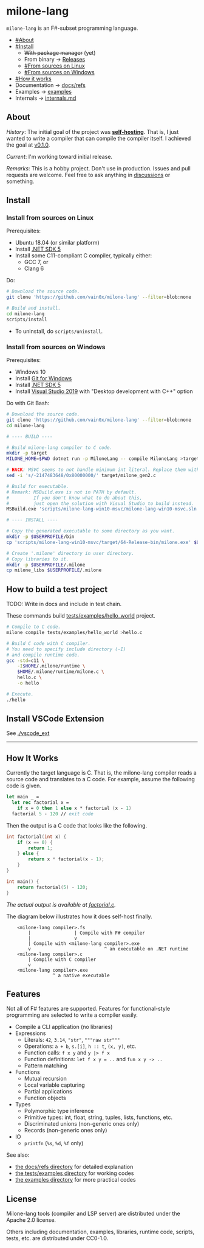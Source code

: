 # milone-lang

`milone-lang` is an F#-subset programming language.

- [#About](#about)
- [#Install](#install)
    - ~~With package manager~~ (yet)
    - From binary -> [Releases](https://github.com/vain0x/milone-lang/releases)
    - [#From sources on Linux](#install-from-sources-on-linux)
    - [#From sources on Windows](#install-from-sources-on-windows)
- [#How it works](#how-it-works)
- Documentation -> [docs/refs](docs/refs)
- Examples -> [examples](examples)
- Internals -> [internals.md](internals.md)

## About

*History*:
The initial goal of the project was **[self-hosting](https://en.wikipedia.org/wiki/Self-hosting)**.
That is, I just wanted to write a compiler that can compile the compiler itself.
I achieved the goal at [v0.1.0](https://github.com/vain0x/milone-lang/tree/v0.1.0).

*Current*:
I'm working toward initial release.

*Remarks*:
This is a hobby project.
Don't use in production.
Issues and pull requests are welcome.
Feel free to ask anything in [discussions](https://github.com/vain0x/milone-lang/discussions/4) or something.

## Install

### Install from sources on Linux

Prerequisites:

- Ubuntu 18.04 (or similar platform)
- Install [.NET SDK 5](https://dotnet.microsoft.com/download/dotnet/5.0)
- Install some C11-compliant C compiler, typically either:
    - GCC 7, or
    - Clang 6

Do:

```sh
# Download the source code.
git clone 'https://github.com/vain0x/milone-lang' --filter=blob:none

# Build and install.
cd milone-lang
scripts/install
```

- To uninstall, do `scripts/uninstall`.

### Install from sources on Windows

Prerequisites:

- Windows 10
- Install [Git for Windows](https://gitforwindows.org/)
- Install [.NET SDK 5](https://dotnet.microsoft.com/download/dotnet/5.0)
- Install [Visual Studio 2019](https://visualstudio.microsoft.com/ja/downloads/) with "Desktop development with C++" option

Do with Git Bash:

```sh
# Download the source code.
git clone 'https://github.com/vain0x/milone-lang' --filter=blob:none
cd milone-lang

# ---- BUILD ----

# Build milone-lang compiler to C code.
mkdir -p target
MILONE_HOME=$PWD dotnet run -p MiloneLang -- compile MiloneLang >target/milone_gen2.c

# HACK: MSVC seems to not handle minimum int literal. Replace them with hex notation.
sed -i 's/-2147483648/0x80000000/' target/milone_gen2.c

# Build for executable.
# Remark: MSBuild.exe is not in PATH by default.
#         If you don't know what to do about this,
#         just open the solution with Visual Studio to build instead.
MSBuild.exe 'scripts/milone-lang-win10-msvc/milone-lang-win10-msvc.sln' '-p:Configuration=Release;Platform=x64'

# ---- INSTALL ----

# Copy the generated executable to some directory as you want.
mkdir -p $USERPROFILE/bin
cp 'scripts/milone-lang-win10-msvc/target/64-Release-bin/milone.exe' $USERPROFILE/bin

# Create '.milone' directory in user directory.
# Copy libraries to it.
mkdir -p $USERPROFILE/.milone
cp milone_libs $USERPROFILE/.milone
```

## How to build a test project

TODO: Write in docs and include in test chain.

These commands build [tests/examples/hello_world](tests/examples/hello_world) project.

```sh
# Compile to C code.
milone compile tests/examples/hello_world >hello.c

# Build C code with C compiler.
# You need to specify include directory (-I)
# and compile runtime code.
gcc -std=c11 \
    -I$HOME/.milone/runtime \
    $HOME/.milone/runtime/milone.c \
    hello.c \
    -o hello

# Execute.
./hello
```

## Install VSCode Extension

See [./vscode_ext](./vscode_ext)

----

## How It Works

Currently the target language is C. That is, the milone-lang compiler reads a source code and translates to a C code. For example, assume the following code is given.

```fsharp
let main _ =
  let rec factorial x =
    if x = 0 then 1 else x * factorial (x - 1)
  factorial 5 - 120 // exit code
```

Then the output is a C code that looks like the following.

```c
int factorial(int x) {
    if (x == 0) {
        return 1;
    } else {
        return x * factorial(x - 1);
    }
}

int main() {
    return factorial(5) - 120;
}
```

*The actual output is available at [factorial.c](tests/examples/factorial/factorial.c).*

The diagram below illustrates how it does self-host finally.

```
    <milone-lang compiler>.fs
        |                | Compile with F# compiler
        |                v
        | Compile with <milone-lang compiler>.exe
        v                           ^ an executable on .NET runtime
    <milone-lang compiler>.c
        | Compile with C compiler
        v
    <milone-lang compiler>.exe
                 ^ a native executable
```

## Features

Not all of F# features are supported. Features for functional-style programming are selected to write a compiler easily.

- Compile a CLI application (no libraries)
- Expressions
    - Literals: `42`, `3.14`, `"str"`, `"""raw str"""`
    - Operations: `a + b`, `s.[i]`, `h :: t`, `(x, y)`, etc.
    - Function calls: `f x y` and `y |> f x`
    - Function definitions: `let f x y = ..` and `fun x y -> ..`
    - Pattern matching
- Functions
    - Mutual recursion
    - Local variable capturing
    - Partial applications
    - Function objects
- Types
    - Polymorphic type inference
    - Primitive types: int, float, string, tuples, lists, functions, etc.
    - Discriminated unions (non-generic ones only)
    - Records (non-generic ones only)
- IO
    - `printfn` (`%s`, `%d`, `%f` only)

See also:

- [the docs/refs directory](docs/refs/) for detailed explanation
- [the tests/examples directory](tests/examples) for working codes
- [the examples directory](examples) for more practical codes

## License

Milone-lang tools (compiler and LSP server) are distributed under the Apache 2.0 license.

Others including documentation, examples, libraries, runtime code, scripts, tests, etc. are distributed under CC0-1.0.
